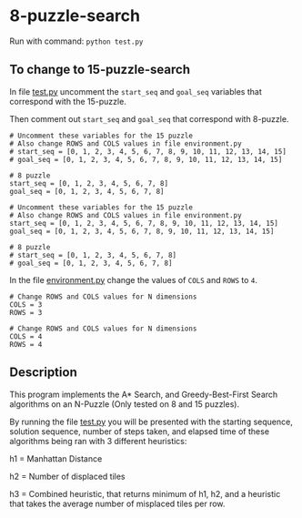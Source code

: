 # 8-puzzle-search

Run with command:
```python test.py```

## To change to 15-puzzle-search ##
In file [test.py](https://github.com/bralpdx/8-puzzle-search/blob/master/test.py) uncomment the ```start_seq``` and ```goal_seq``` variables that correspond with the 15-puzzle.

Then comment out ```start_seq``` and ```goal_seq``` that correspond with 8-puzzle.

```
# Uncomment these variables for the 15 puzzle
# Also change ROWS and COLS values in file environment.py
# start_seq = [0, 1, 2, 3, 4, 5, 6, 7, 8, 9, 10, 11, 12, 13, 14, 15]
# goal_seq = [0, 1, 2, 3, 4, 5, 6, 7, 8, 9, 10, 11, 12, 13, 14, 15]

# 8 puzzle
start_seq = [0, 1, 2, 3, 4, 5, 6, 7, 8]
goal_seq = [0, 1, 2, 3, 4, 5, 6, 7, 8]
```


```
# Uncomment these variables for the 15 puzzle
# Also change ROWS and COLS values in file environment.py
start_seq = [0, 1, 2, 3, 4, 5, 6, 7, 8, 9, 10, 11, 12, 13, 14, 15]
goal_seq = [0, 1, 2, 3, 4, 5, 6, 7, 8, 9, 10, 11, 12, 13, 14, 15]

# 8 puzzle
# start_seq = [0, 1, 2, 3, 4, 5, 6, 7, 8]
# goal_seq = [0, 1, 2, 3, 4, 5, 6, 7, 8]
```

In the file [environment.py](https://github.com/bralpdx/8-puzzle-search/blob/master/environment.py) change the values of ```COLS``` and ```ROWS``` to ```4```.

```
# Change ROWS and COLS values for N dimensions
COLS = 3
ROWS = 3
```
```
# Change ROWS and COLS values for N dimensions
COLS = 4
ROWS = 4
```

## Description ##
This program implements the A* Search, and Greedy-Best-First Search algorithms on an N-Puzzle (Only tested on 8 and 15 puzzles).

By running the file [test.py](https://github.com/bralpdx/8-puzzle-search/blob/master/test.py)
you will be presented with the starting sequence, solution sequence, number of steps taken, and elapsed time of these algorithms being ran
with 3 different heuristics:

h1 = Manhattan Distance

h2 = Number of displaced tiles

h3 = Combined heuristic, that returns minimum of h1, h2, and a heuristic that takes the average number of misplaced tiles per row.

